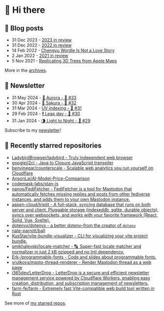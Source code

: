 # 👋 Hi there

## 📝 Blog posts

<!-- feed start -->
- 31 Dec 2023 - [2023 in review](https://cheeaun.com/blog/2023/12/2023-in-review/)
- 31 Dec 2022 - [2022 in review](https://cheeaun.com/blog/2022/12/2022-in-review/)
- 14 Feb 2022 - [Chengyu Wordle Is Not a Love Story](https://cheeaun.com/blog/2022/02/chengyu-wordle-is-not-a-love-story/)
- 2 Jan 2022 - [2021 in review](https://cheeaun.com/blog/2022/01/2021-in-review/)
- 5 Nov 2021 - [Replicating 3D Trees from Apple Maps](https://cheeaun.com/blog/2021/11/replicating-3d-trees-apple-maps/)
<!-- feed end -->

More in the [archives](https://cheeaun.com/blog/archives/).

## 📰 Newsletter

<!-- newsletter start -->
- 31 May 2024 - [🌌 Aurora - 🥫 #33](https://cheeaun.substack.com/p/aurora-33)
- 30 Apr 2024 - [🌸 Sakura - 🥫 #32](https://cheeaun.substack.com/p/sakura-32)
- 31 Mar 2024 - [UV indexing - 🥫 #31](https://cheeaun.substack.com/p/uv-indexing-31)
- 29 Feb 2024 - [🕴️ Leap day - 🥫 #30](https://cheeaun.substack.com/p/leap-day-30)
- 31 Jan 2024 - [🌗 Light to Night - 🥫 #29](https://cheeaun.substack.com/p/light-to-night-29)
<!-- newsletter end -->

Subscribe to my [newsletter](https://cheeaun.substack.com/)!

## 🌟 Recently starred repositories

<!-- starred repos start -->
- [LadybirdBrowser/ladybird - Truly independent web browser](https://github.com/LadybirdBrowser/ladybird)
- [google/j2cl - Java to Closure JavaScript transpiler](https://github.com/google/j2cl)
- [benvinegar/counterscale - Scalable web analytics you run yourself on Cloudflare](https://github.com/benvinegar/counterscale)
- [AnsonLai/AI-Model-Price-Comparison](https://github.com/AnsonLai/AI-Model-Price-Comparison)
- [codemask-labs/stan-js](https://github.com/codemask-labs/stan-js)
- [nanos/FediFetcher - FediFetcher is a tool for Mastodon that automatically fetches missing replies and posts from other fediverse instances, and adds them to your own Mastodon instance.](https://github.com/nanos/FediFetcher)
- [aspen-cloud/triplit - A full-stack, syncing database that runs on both server and client. Pluggable storage (indexeddb, sqlite, durable objects), syncs over websockets, and works with your favorite framework (React, Solid, Vue, Svelte).](https://github.com/aspen-cloud/triplit)
- [dotenvx/dotenvx - a better dotenv–from the creator of `dotenv`](https://github.com/dotenvx/dotenvx)
- [nate-parrott/ball](https://github.com/nate-parrott/ball)
- [KusStar/vite-bundle-visualizer - CLI for visualizing your vite project bundle.](https://github.com/KusStar/vite-bundle-visualizer)
- [smikhalevski/locale-matcher - 🔠 Super-fast locale matcher and normalizer in just 2 kB gzipped and no Intl dependency.](https://github.com/smikhalevski/locale-matcher)
- [Erk-/programmable-fonts - Code and slides about programmable fonts.](https://github.com/Erk-/programmable-fonts)
- [vrutkovs/masto-thread-renderer - Render Mastodon thread as a web page](https://github.com/vrutkovs/masto-thread-renderer)
- [i365dev/LetterDrop - LetterDrop is a secure and efficient newsletter management service powered by Cloudflare Workers, enabling easy creation, distribution, and subscription management of newsletters.](https://github.com/i365dev/LetterDrop)
- [farm-fe/farm - Extremely fast Vite-compatible web build tool written in Rust](https://github.com/farm-fe/farm)
<!-- starred repos end -->

See more of [my starred repos](https://github.com/stars/cheeaun/).
